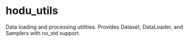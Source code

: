 # hodu_utils

Data loading and processing utilities. Provides Dataset, DataLoader, and Samplers with no_std support.

